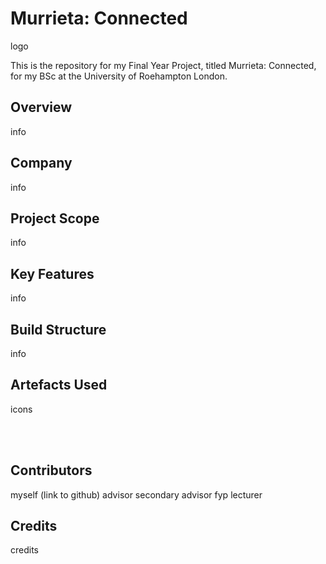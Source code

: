 # Murrieta: Connected

logo

This is the repository for my Final Year Project, titled Murrieta: Connected, for my BSc at the University of Roehampton London.

## Overview

info

## Company

info

## Project Scope

info

## Key Features

info

## Build Structure

info

## Artefacts Used

icons

<br />
<br />

## Contributors

myself (link to github)
advisor
secondary advisor
fyp lecturer

## Credits

credits
